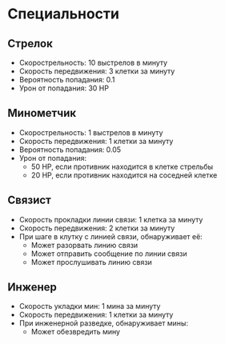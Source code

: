 # Специальности

## Стрелок

- Скорострельность: 10 выстрелов в минуту
- Скорость передвижения: 3 клетки за минуту
- Вероятность попадания: 0.1
- Урон от попадания: 30 HP

## Минометчик

- Скорострельность: 1 выстрелов в минуту
- Скорость передвижения: 1 клетки за минуту
- Вероятность попадания: 0.05
- Урон от попадания:
    - 50 HP, если противник находится в клетке стрельбы
    - 20 HP, если противник находится на соседней клетке

## Связист

- Скорость прокладки линии связи: 1 клетка за минуту
- Скорость передвижения: 2 клетки за минуту
- При шаге в клутку с линией связи, обнаруживает её:
    - Может разорвать линию связи
    - Может отправить сообщение по линии связи
    - Может прослушивать линию связи

## Инженер
- Скорость укладки мин: 1 мина за минуту
- Скорость передвижения: 1 клетки за минуту
- При инженерной разведке, обнаруживает мины:
    - Может обезвредить мину
